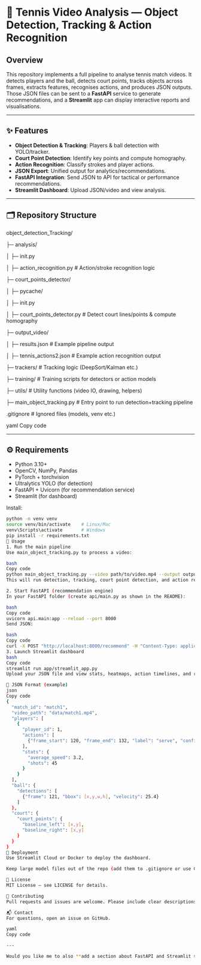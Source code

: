 # 🎾 Tennis Video Analysis — Object Detection, Tracking & Action Recognition

## Overview
This repository implements a full pipeline to analyse tennis match videos. It detects players and the ball, detects court points, tracks objects across frames, extracts features, recognises actions, and produces JSON outputs.  
Those JSON files can be sent to a **FastAPI** service to generate recommendations, and a **Streamlit** app can display interactive reports and visualisations.

---

## ✨ Features
- **Object Detection & Tracking**: Players & ball detection with YOLO/tracker.
- **Court Point Detection**: Identify key points and compute homography.
- **Action Recognition**: Classify strokes and player actions.
- **JSON Export**: Unified output for analytics/recommendations.
- **FastAPI Integration**: Send JSON to API for tactical or performance recommendations.
- **Streamlit Dashboard**: Upload JSON/video and view analysis.

---

## 🗂 Repository Structure
object_detection_Tracking/

├─ analysis/

│ ├─ init.py

│ ├─ action_recognition.py # Action/stroke recognition logic

├─ court_points_detector/

│ ├─ pycache/

│ ├─ init.py

│ ├─ court_points_detector.py # Detect court lines/points & compute homography

├─ output_video/

│ ├─ results.json # Example pipeline output

│ ├─ tennis_actions2.json # Example action recognition output

├─ trackers/ # Tracking logic (DeepSort/Kalman etc.)

├─ training/ # Training scripts for detectors or action models

├─ utils/ # Utility functions (video IO, drawing, helpers)

├─ main_object_tracking.py # Entry point to run detection+tracking pipeline

.gitignore # Ignored files (models, venv etc.)

yaml
Copy code

---

## ⚙️ Requirements
- Python 3.10+
- OpenCV, NumPy, Pandas
- PyTorch + torchvision
- Ultralytics YOLO (for detection)
- FastAPI + Uvicorn (for recommendation service)
- Streamlit (for dashboard)

Install:
```bash
python -m venv venv
source venv/bin/activate    # Linux/Mac
venv\Scripts\activate       # Windows
pip install -r requirements.txt
🚀 Usage
1. Run the main pipeline
Use main_object_tracking.py to process a video:

bash
Copy code
python main_object_tracking.py --video path/to/video.mp4 --output output_video/results.json
This will run detection, tracking, court point detection, and action recognition, then export JSON to output_video/.

2. Start FastAPI (recommendation engine)
In your FastAPI folder (create api/main.py as shown in the README):

bash
Copy code
uvicorn api.main:app --reload --port 8000
Send JSON:

bash
Copy code
curl -X POST "http://localhost:8000/recommend" -H "Content-Type: application/json" -d @output_video/results.json
3. Launch Streamlit dashboard
bash
Copy code
streamlit run app/streamlit_app.py
Upload your JSON file and view stats, heatmaps, action timelines, and recommendations.

📝 JSON Format (example)
json
Copy code
{
  "match_id": "match1",
  "video_path": "data/match1.mp4",
  "players": [
    {
      "player_id": 1,
      "actions": [
        {"frame_start": 120, "frame_end": 132, "label": "serve", "confidence": 0.88}
      ],
      "stats": {
        "average_speed": 3.2,
        "shots": 45
      }
    }
  ],
  "ball": {
    "detections": [
      {"frame": 121, "bbox": [x,y,w,h], "velocity": 25.4}
    ]
  },
  "court": {
    "court_points": {
      "baseline_left": [x,y],
      "baseline_right": [x,y]
    }
  }
}
🐳 Deployment
Use Streamlit Cloud or Docker to deploy the dashboard.

Keep large model files out of the repo (add them to .gitignore or use Git LFS).

📜 License
MIT License — see LICENSE for details.

🤝 Contributing
Pull requests and issues are welcome. Please include clear descriptions and test data where possible.

📬 Contact
For questions, open an issue on GitHub.

yaml
Copy code

---

Would you like me to also **add a section about FastAPI and Streamlit setup** (with example `api/main.py` a
